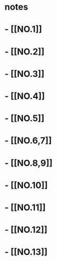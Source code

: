 
# notes
# - [[NO.1]]

# - [[NO.2]]

# - [[NO.3]]

# - [[NO.4]]

# - [[NO.5]]

# - [[NO.6,7]]

# - [[NO.8,9]]

# - [[NO.10]]
# - [[NO.11]]
# - [[NO.12]]
# - [[NO.13]]


